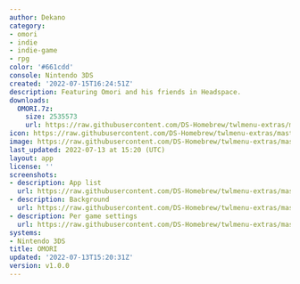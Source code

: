 ```yaml
---
author: Dekano
category:
- omori
- indie
- indie-game
- rpg
color: '#661cdd'
console: Nintendo 3DS
created: '2022-07-15T16:24:51Z'
description: Featuring Omori and his friends in Headspace.
downloads:
  OMORI.7z:
    size: 2535573
    url: https://raw.githubusercontent.com/DS-Homebrew/twlmenu-extras/master/_nds/TWiLightMenu/3dsmenu/themes/OMORI.7z
icon: https://raw.githubusercontent.com/DS-Homebrew/twlmenu-extras/master/_nds/TWiLightMenu/3dsmenu/themes/meta/OMORI/icon.png
image: https://raw.githubusercontent.com/DS-Homebrew/twlmenu-extras/master/_nds/TWiLightMenu/3dsmenu/themes/meta/OMORI/icon.png
last_updated: 2022-07-13 at 15:20 (UTC)
layout: app
license: ''
screenshots:
- description: App list
  url: https://raw.githubusercontent.com/DS-Homebrew/twlmenu-extras/master/_nds/TWiLightMenu/3dsmenu/themes/meta/OMORI/screenshots/app-list.png
- description: Background
  url: https://raw.githubusercontent.com/DS-Homebrew/twlmenu-extras/master/_nds/TWiLightMenu/3dsmenu/themes/meta/OMORI/screenshots/background.png
- description: Per game settings
  url: https://raw.githubusercontent.com/DS-Homebrew/twlmenu-extras/master/_nds/TWiLightMenu/3dsmenu/themes/meta/OMORI/screenshots/per-game-settings.png
systems:
- Nintendo 3DS
title: OMORI
updated: '2022-07-13T15:20:31Z'
version: v1.0.0
---
```

